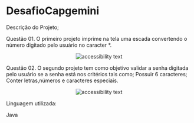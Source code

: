 # DesafioCapgemini

Descrição do Projeto;

Questão 01.
O primeiro projeto imprime na tela uma escada convertendo o número digitado pelo usuário no caracter *.

<p align="center">
  <img src="./print/Escadinha.jpg" alt="accessibility text">
</p>

Questão 02.
O segundo projeto tem como objetivo validar a senha digitada pelo usuário se a senha está nos critérios tais como; Possuir 6 caracteres; 
Conter letras,números e caracteres especiais.

<p align="center">
  <img src="./print/ValidacaoSenha.jpg" alt="accessibility text">
</p>

Linguagem utilizada:

Java
